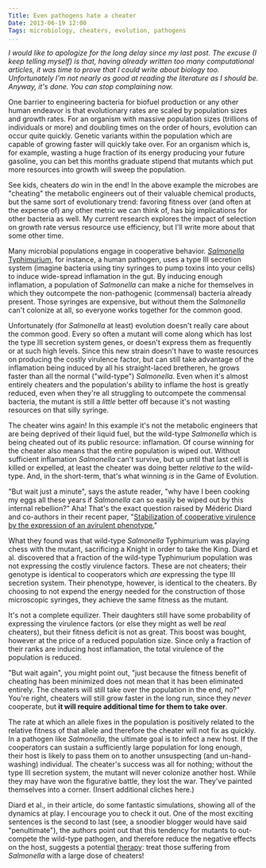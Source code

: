 ```yaml
---
Title: Even pathogens hate a cheater
Date: 2013-06-19 12:00
Tags: microbiology, cheaters, evolution, pathogens
...
```



_I would like to apologize for the long delay since my last post.  The excuse
(I keep telling myself) is that, having already written too many computational
articles, it was time to prove that I could write about biology too.
Unfortunately I'm not nearly as good at reading the literature as I should be.
Anyway, it's done.  You can stop complaining now._


One barrier to engineering bacteria for biofuel production or any other human
endeavor is that evolutionary rates are scaled by population sizes and growth
rates.  For an organism with massive population sizes (trillions of individuals
or more) and doubling times on the order of hours, evolution can occur quite
quickly.  Genetic variants within the population which are capable of growing
faster will quickly take over.  For an organism which is, for example, wasting
a huge fraction of its energy producing your future gasoline, you can bet this
months graduate stipend that mutants which put more resources into growth will
sweep the population.

See kids, cheaters _do_ win in the end!   In the above example the microbes are
"cheating" the metabolic engineers out of their valuable chemical products, but
the same sort of evolutionary trend: favoring fitness over (and often at the
expense of) any other metric we can think of, has big implications for other
bacteria as well.  My current research explores the impact of selection on
growth rate versus resource use efficiency, but I'll write more about that some
other time.

Many microbial populations engage in cooperative behavior. [_Salmonella_
Typhimurium][wiki-salmonella], for instance, a human pathogen, uses a type III
secretion system (imagine bacteria using tiny syringes to pump toxins into your
cells) to induce wide-spread inflamation in the gut.  By inducing enough
inflamation, a population of _Salmonella_ can make a niche for themselves in
which they outcompete the non-pathogenic (commensal) bacteria already present.
Those syringes are expensive, but without them the _Salmonella_ can't colonize
at all, so everyone works together for the common good.

[wiki-salmonella]: http://en.wikipedia.org/wiki/Salmonella_enterica

Unfortunately (for _Salmonella_ at least) evolution doesn't really care about
the common good.  Every so often a mutant will come along which has lost the
type III secretion system genes, or doesn't express them as frequently or at
such high levels.  Since this new strain doesn't have to waste resources on
producing the costly virulence factor, but can still take advantage of the
inflamation being induced by all his straight-laced bretheren, he grows faster
than all the normal ("wild-type") _Salmonella_.  Even when it's almost entirely
cheaters and the population's ability to inflame the host is greatly reduced,
even when they're all struggling to outcompete the commensal bacteria, the
mutant is still a _little_ better off because it's not wasting resources on
that silly syringe.

The cheater wins again!  In this example it's not the metabolic engineers
that are being deprived of their liquid fuel, but the wild-type _Salmonella_
which is being cheated out of its public resource: inflamation.  Of course
winning for the cheater also means that the entire population is wiped out.
Without sufficient inflamation _Salmonella_ can't survive, but up until that last
cell is killed or expelled, at least the cheater was doing better _relative to_
the wild-type.  And, in the short-term, that's what winning _is_ in the Game of
Evolution.

"But wait just a minute", says the astute reader, "why have I been cooking my
eggs all these years if _Salmonella_ can so easily be wiped out by this internal
rebellion?"  Aha!  That's the exact question raised by Médéric Diard and
co-authors in their recent paper, "[Stabilization of cooperative virulence by
the expression of an avirulent phenotype.][the-article]"

[the-article]: http://www.nature.com/nature/journal/v494/n7437/abs/nature11913.html

What they found was that wild-type _Salmonella_ Typhimurium was playing chess
with the mutant, sacrificing a Knight in order to take the King.  Diard et al.
discovered that a fraction of the wild-type Typhimurium population was not
expressing the costly virulence factors.  These are not cheaters; their
genotype is identical to cooperators which _are_ expressing the type III
secretion system.  Their phenotype, however, is identical to the cheaters.  By
choosing to not expend the energy needed for the construction of those microscopic
syringes, they achieve the same fitness as the mutant.

It's not a complete equilizer.  Their daughters still have some probability of
expressing the virulence factors (or else they might as well be _real_
cheaters), but their fitness deficit is not as great.  This boost was bought,
however at the price of a reduced population size.  Since only a fraction of
their ranks are inducing host inflamation, the total virulence of the
population is reduced.

"But wait again", you might point out, "just because the fitness benefit of
cheating has been minimized does not mean that it has been eliminated entirely.
The cheaters will still take over the population in the end, no?"  You're
right, cheaters will still grow faster in the long run, since they _never_
cooperate, but **it will require additional time for them to take over**.

The rate at which an allele fixes in the population is positively related to
the relative fitness of that allele and therefore the cheater will not fix as
quickly.  In a pathogen like _Salmonella_, the ultimate goal is to infect a new
host.  If the cooperators can sustain a sufficiently large population for long
enough, their host is likely to pass them on to another unsuspecting (and
un-hand-washing) individual.  The cheater's success was all for nothing;
without the type III secretion system, the mutant will never colonize another
host.  While they may have won the figurative battle, they lost the war.
They've painted themselves into a corner.  (Insert additional cliches here.)

Diard et al., in their article, do some fantastic simulations, showing all of
the dynamics at play.  I encourage you to check it out.  One of the most
exciting sentences is the second to last (see, a snoodier blogger would have
said "penultimate"), the authors point out that this tendency for mutants to
out-compete the wild-type pathogen, and therefore reduce the negative effects
on the host, suggests a potential [therapy][evol-med]: treat those suffering
from _Salmonella_ with a large dose of cheaters!

[evol-med]: http://en.wikipedia.org/wiki/Evolutionary_medicine

